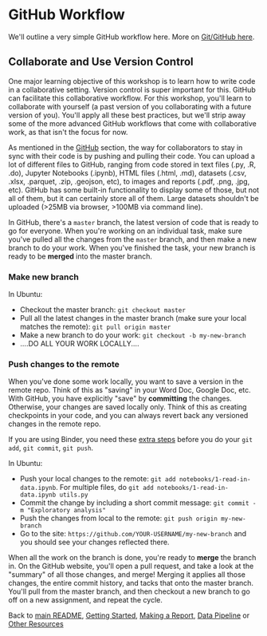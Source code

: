 # GitHub Workflow

We'll outline a very simple GitHub workflow here. More on [Git/GitHub here](https://cityoflosangeles.github.io/best-practices/).

## Collaborate and Use Version Control

One major learning objective of this workshop is to learn how to write code in a collaborative setting. Version control is super important for this. GitHub can facilitate this collaborative workflow. For this workshop, you'll learn to collaborate with yourself (a past version of you collaborating with a future version of you). You'll apply all these best practices, but we'll strip away some of the more advanced GitHub workflows that come with collaborative work, as that isn't the focus for now.

As mentioned in the [GitHub](./github_version_control.md) section, the way for collaborators to stay in sync with their code is by pushing and pulling their code. You can upload a lot of different files to GitHub, ranging from code stored in text files (.py, .R, .do), Jupyter Notebooks (.ipynb), HTML files (.html, .md), datasets (.csv, .xlsx, .parquet, .zip, .geojson, etc), to images and reports (.pdf, .png, .jpg, etc). GitHub has some built-in functionality to display some of those, but not all of them, but it can certainly store all of them. Large datasets shouldn't be uploaded (>25MB via browser, >100MB via command line). 

In GitHub, there's a `master` branch, the latest version of code that is ready to go for everyone. When you're working on an individual task, make sure you've pulled all the changes from the `master` branch, and then make a new branch to do your work. When you've finished the task, your new branch is ready to be **merged** into the master branch.


### Make new branch

In Ubuntu:
* Checkout the master branch: `git checkout master`
* Pull all the latest changes in the master branch (make sure your local matches the remote): `git pull origin master`
* Make a new branch to do your work: `git checkout -b my-new-branch`
* ....DO ALL YOUR WORK LOCALLY....

### Push changes to the remote

When you've done some work locally, you want to save a version in the remote repo. Think of this as "saving" in your Word Doc, Google Doc, etc. With GitHub, you have explicitly "save" by **committing** the changes. Otherwise, your changes are saved locally only. Think of this as creating checkpoints in your code, and you can always revert back any versioned changes in the remote repo.

If you are using Binder, you need these [extra steps](./binder_workflow.md) before you do your `git add`, `git commit`, `git push`.

In Ubuntu:
* Push your local changes to the remote: `git add notebooks/1-read-in-data.ipynb`. For multiple files, do `git add notebooks/1-read-in-data.ipynb utils.py`
* Commit the change by including a short commit message: `git commit -m "Exploratory analysis"`
* Push the changes from local to the remote: `git push origin my-new-branch`
* Go to the site: `https://github.com/YOUR-USERNAME/my-new-branch` and you should see your changes reflected there. 

When all the work on the branch is done, you're ready to **merge** the branch in. On the GitHub website, you'll open a pull request, and take a look at the "summary" of all those changes, and merge! Merging it applies all those changes, the entire commit history, and tacks that onto the master branch. You'll pull from the master branch, and then checkout a new branch to go off on a new assignment, and repeat the cycle.

Back to [main README](./README.md), [Getting Started](./getting_started.md), [Making a Report](./making_report.md), [Data Pipeline](./data_pipeline.md) or [Other Resources](./other_resources.md) 
